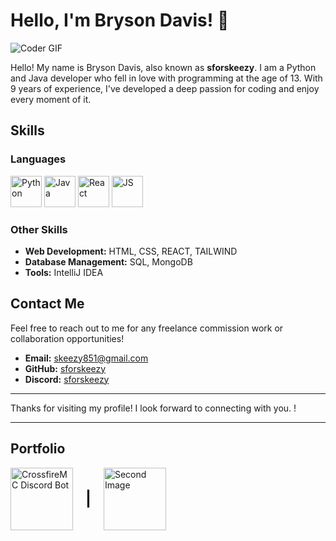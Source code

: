 # Hello, I'm Bryson Davis! 👋

![Coder GIF](https://media.giphy.com/media/LmNwrBhejkK9EFP504/giphy.gif)


Hello! My name is Bryson Davis, also known as **sforskeezy**. I am a Python and Java developer who fell in love with programming at the age of 13. With 9 years of experience, I've developed a deep passion for coding and enjoy every moment of it.

## Skills

### Languages

<img src="https://camo.githubusercontent.com/0d5534dd6a655164d3127c270557a5e39450dec8c22f71a9830359b6bd8e749b/68747470733a2f2f63646e2e6a7364656c6976722e6e65742f67682f64657669636f6e732f64657669636f6e2f69636f6e732f707974686f6e2f707974686f6e2d706c61696e2e737667" alt="Python" width="50"/> <img src="https://camo.githubusercontent.com/973913d161ca9ac03d1e941e3c0a9785dd928059a48274ed2b3ff564b5c564b2/68747470733a2f2f63646e2e6a7364656c6976722e6e65742f67682f64657669636f6e732f64657669636f6e2f69636f6e732f6a6176612f6a6176612d6f726967696e616c2e737667" alt="Java" width="50"> <img src="https://camo.githubusercontent.com/7a982fd7ff2590bd9c4c0c804d36ec84f4b6a54ce4a062e939b1455f619bf975/68747470733a2f2f63646e2e6a7364656c6976722e6e65742f67682f64657669636f6e732f64657669636f6e2f69636f6e732f68746d6c352f68746d6c352d706c61696e2e737667" alt="React" width="50"/> <img src="https://camo.githubusercontent.com/3d0ddeed2c709ed1cbce62a9c624d0f719d5ed695567a2eef03d61a70c7ff336/68747470733a2f2f63646e2e6a7364656c6976722e6e65742f67682f64657669636f6e732f64657669636f6e2f69636f6e732f6a6176617363726970742f6a6176617363726970742d706c61696e2e737667" alt="JS" width="50"/>

### Other Skills

- **Web Development:** HTML, CSS, REACT, TAILWIND
- **Database Management:** SQL, MongoDB
- **Tools:** IntelliJ IDEA

## Contact Me

Feel free to reach out to me for any freelance commission work or collaboration opportunities!

- **Email:** skeezy851@gmail.com
- **GitHub:** [sforskeezy](https://github.com/sforskeezy)
- **Discord:** [sforskeezy](https://discordapp.com/users/1212160931807629357/)

---

Thanks for visiting my profile! I look forward to connecting with you. !

---


## Portfolio

<div style="display: flex; align-items: center; gap: 20px;">
  <a href="https://imgur.com/a/crossfiremc-discord-bot-r1v9Mss" target="_blank">
    <img src="https://i.imgur.com/XDuj8Gx.png" alt="CrossfireMC Discord Bot" style="width: 100px; height: 100px; object-fit: cover;" />
  </a>
  <span style="font-size: 24px; font-weight: bold;">|</span>
  <a href="https://imgur.com/a/vlFw3lY" target="_blank">
    <img src="https://i.imgur.com/iHGKn5u.png" alt="Second Image" style="width: 100px; height: 100px; object-fit: cover;" />
  </a>
</div>
